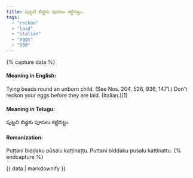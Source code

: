 ```yaml
---
title: పుట్టని బిడ్డకు పూసలు కట్టినట్టు.
tags:
  - "reckon"
  - "laid"
  - "italian"
  - "eggs"
  - "936"
---
```


{% capture data %}
#### Meaning in English:
Tying beads round an unborn child.
(See Nos. 204, 526, 936, 1471.)
Don't reckon your eggs before they are laid. (Italian.)[1]

#### Meaning in Telugu:
పుట్టని బిడ్డకు పూసలు కట్టినట్టు.

#### Romanization:
Puṭṭani biḍḍaku pūsalu kaṭṭinaṭṭu.
Puttani biddaku pusalu kattinattu.
{% endcapture %}

{{ data | markdownify }}


